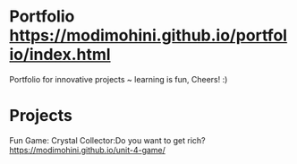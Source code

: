# Portfolio <https://modimohini.github.io/portfolio/index.html>
Portfolio for innovative projects ~ learning is fun, Cheers! :)
# Projects 
Fun Game:
Crystal Collector:Do you want to get rich? <https://modimohini.github.io/unit-4-game/>

